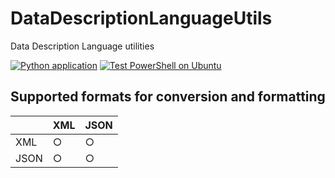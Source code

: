 # DataDescriptionLanguageUtils

Data Description Language utilities

[![Python application](https://github.com/rhirano0715/DataDescriptionLanguageUtils/actions/workflows/python-app.yml/badge.svg)](https://github.com/rhirano0715/DataDescriptionLanguageUtils/actions/workflows/python-app.yml)  [![Test PowerShell on Ubuntu](https://github.com/rhirano0715/DataDescriptionLanguageUtils/actions/workflows/powershell-app.yml/badge.svg)](https://github.com/rhirano0715/DataDescriptionLanguageUtils/actions/workflows/powershell-app.yml)

## Supported formats for conversion and formatting

|    |XML |JSON
|----|----|----|
|XML | ○  | ○  |
|JSON| ○  | ○  |
